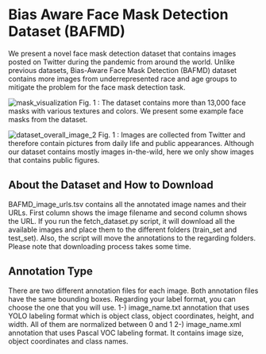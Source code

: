 # Bias Aware Face Mask Detection Dataset (BAFMD)
We present a novel face mask detection dataset that contains images posted on Twitter during the pandemic from around the world. Unlike previous datasets, Bias-Aware Face Mask Detection (BAFMD) dataset contains more images from underrepresented race and age groups to mitigate the problem for the face mask detection task.



![mask_visualization](https://user-images.githubusercontent.com/18146534/199670602-09dadda1-b0dc-4f2f-ad39-b42b2ad5c2a0.png)
Fig. 1 : The dataset contains more than 13,000 face masks with various textures and colors. We present some example face masks from the dataset.  

![dataset_overall_image_2](https://user-images.githubusercontent.com/18146534/199670726-bed96270-2c80-4686-8350-b7cb3caa462d.png)
Fig. 1 : Images are collected from Twitter and therefore contain pictures from daily life and public appearances. Although our dataset contains mostly images in-the-wild, here we only show images that contains public figures. 


## About the Dataset and How to Download
BAFMD_image_urls.tsv contains all the annotated image names and their URLs. First column shows the image filename and second column shows the URL.
If you run the fetch_dataset.py script, it will download all the available images and place them to the different folders (train_set and test_set). Also, the script will move the annotations to the regarding folders. Please note that downloading process takes some time.

## Annotation Type 
There are two different annotation files for each image. Both annotation files have the same bounding boxes. Regarding your label format, you can choose the one that you will use. 
1-) image_name.txt annotation that uses YOLO labeling format which is object class, object coordinates, height, and width. All of them are normalized between 0 and 1
2-) image_name.xml annotation that uses Pascal VOC labeling format. It contains image size, object coordinates and class names. 



